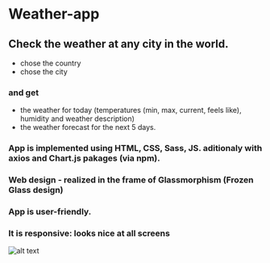 # Weather-app

## Check the weather at any city in the world.
- chose the country
- chose the city
### and get 
- the weather for today (temperatures (min, max, current, feels like), humidity and weather description)
- the weather forecast for the next 5 days.

### App is implemented using HTML, CSS, Sass, JS. aditionaly with axios and Chart.js pakages (via npm).
### Web design - realized in the frame of Glassmorphism (Frozen Glass design)
### App is user-friendly.
### It is responsive: looks nice at all screens

![alt text](https://github.com/odrobcha/weather-app/blob/main/img/weather-app-ppreview.png)
